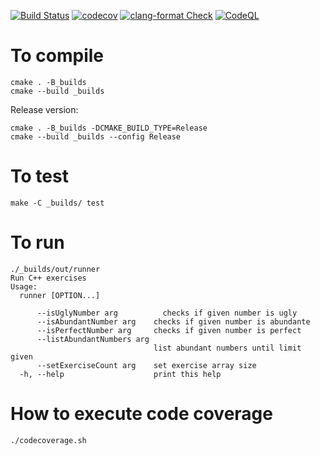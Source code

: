 [![Build Status](https://github.com/stringbasic/cpp-exercises/workflows/CI/badge.svg)](https://github.com/stringbasic/cpp-exercises/actions)
[![codecov](https://codecov.io/gh/stringbasic/cpp-exercises/branch/master/graph/badge.svg)](https://codecov.io/gh/stringbasic/cpp-exercises)
[![clang-format Check](https://github.com/stringbasic/cpp-exercises/actions/workflows/clang-format-check.yml/badge.svg)](https://github.com/stringbasic/cpp-exercises/actions/workflows/clang-format-check.yml)
[![CodeQL](https://github.com/stringbasic/cpp-exercises/actions/workflows/codeql-analysis.yml/badge.svg)](https://github.com/stringbasic/cpp-exercises/actions/workflows/codeql-analysis.yml)

# To compile

```
cmake . -B_builds
cmake --build _builds
```

Release version:
```
cmake . -B_builds -DCMAKE_BUILD_TYPE=Release
cmake --build _builds --config Release
```

# To test
```
make -C _builds/ test
```

# To run
```
./_builds/out/runner
Run C++ exercises
Usage:
  runner [OPTION...]

      --isUglyNumber arg          checks if given number is ugly
      --isAbundantNumber arg    checks if given number is abundante
      --isPerfectNumber arg     checks if given number is perfect
      --listAbundantNumbers arg
                                list abundant numbers until limit given
      --setExerciseCount arg    set exercise array size
  -h, --help                    print this help

```

# How to execute code coverage
```
./codecoverage.sh
```

